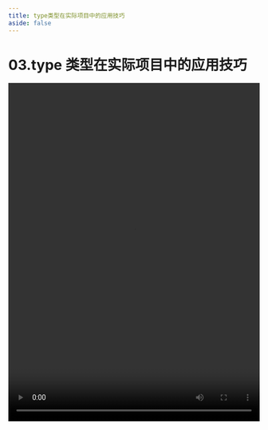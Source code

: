 ```yaml
---
title: type类型在实际项目中的应用技巧
aside: false
---
```


# 03.type 类型在实际项目中的应用技巧

<video autoplay src="http://qn.chinavanes.com/interview/typescript-interview/03.type类型在实际项目中的应用技巧.mp4" controls controlsList="nodownload" width="100%" height="680"/>
